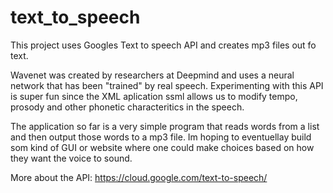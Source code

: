 # text_to_speech
This project uses Googles Text to speech API and creates mp3 files out fo text. 

Wavenet was created by researchers at Deepmind and uses a neural network that has been "trained" by real speech. 
Experimenting with this API is super fun since the XML aplication ssml allows us to modify tempo, prosody and other phonetic characteritics in the speech. 

The application so far is a very simple program that reads words from a list and then output those words to a mp3 file. Im hoping to eventuellay build som kind of GUI or website where one could make choices based on how they want the voice to sound. 

More about the API: https://cloud.google.com/text-to-speech/ 

